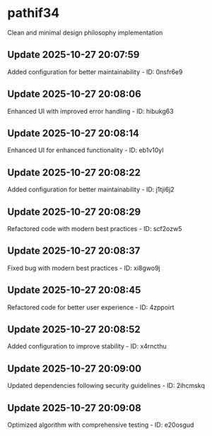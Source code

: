 # pathif34
Clean and minimal design philosophy implementation

## Update 2025-10-27 20:07:59
Added configuration for better maintainability - ID: 0nsfr6e9


## Update 2025-10-27 20:08:06
Enhanced UI with improved error handling - ID: hibukg63


## Update 2025-10-27 20:08:14
Enhanced UI for enhanced functionality - ID: eb1v10yl


## Update 2025-10-27 20:08:22
Added configuration for better maintainability - ID: j1tji6j2


## Update 2025-10-27 20:08:29
Refactored code with modern best practices - ID: scf2ozw5


## Update 2025-10-27 20:08:37
Fixed bug with modern best practices - ID: xi8gwo9j


## Update 2025-10-27 20:08:45
Refactored code for better user experience - ID: 4zppoirt


## Update 2025-10-27 20:08:52
Added configuration to improve stability - ID: x4rncthu


## Update 2025-10-27 20:09:00
Updated dependencies following security guidelines - ID: 2ihcmskq


## Update 2025-10-27 20:09:08
Optimized algorithm with comprehensive testing - ID: e20osgud

